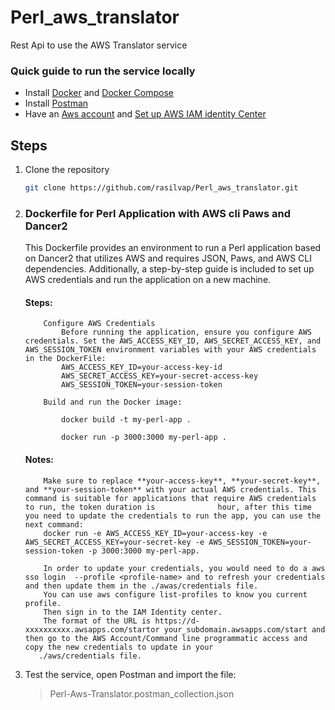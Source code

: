 # Perl_aws_translator
Rest Api to use the AWS Translator service 

### Quick guide to run the service locally
* Install [Docker](https://docs.docker.com/get-docker/) and [Docker Compose](https://docs.docker.com/compose/install/)
* Install [Postman](https://www.postman.com/downloads/)
* Have an [Aws account](https://aws.amazon.com/) and [Set up AWS IAM identity Center](https://www.youtube.com/watch?v=_KhrGFV_Npw) 

## Steps
1. Clone the repository
    ```sh
    git clone https://github.com/rasilvap/Perl_aws_translator.git
    ```
2.  ### Dockerfile for Perl Application with AWS cli Paws and Dancer2
    This Dockerfile provides an environment to run a Perl application based on Dancer2 that utilizes AWS and requires JSON, Paws, and AWS CLI dependencies. Additionally, a step-by-step guide is included to set up AWS credentials and run      the application on a new machine.

       #### Steps:
    
            Configure AWS Credentials
                Before running the application, ensure you configure AWS credentials. Set the AWS_ACCESS_KEY_ID, AWS_SECRET_ACCESS_KEY, and AWS_SESSION_TOKEN environment variables with your AWS credentials in the DockerFile: 
                AWS_ACCESS_KEY_ID=your-access-key-id
                AWS_SECRET_ACCESS_KEY=your-secret-access-key
                AWS_SESSION_TOKEN=your-session-token
                
            Build and run the Docker image:
           
                docker build -t my-perl-app .
            
                docker run -p 3000:3000 my-perl-app .
    
       #### Notes:
            Make sure to replace **your-access-key**, **your-secret-key**, and **your-session-token** with your actual AWS credentials. This command is suitable for applications that require AWS credentials to run, the token duration is              hour, after this time you need to update the credentials to run the app, you can use the next command:
            docker run -e AWS_ACCESS_KEY_ID=your-access-key -e AWS_SECRET_ACCESS_KEY=your-secret-key -e AWS_SESSION_TOKEN=your-session-token -p 3000:3000 my-perl-app.

            In order to update your credentials, you would need to do a aws sso login  --profile <profile-name> and to refresh your credentials and then update them in the ./awas/credentials file.
            You can use aws configure list-profiles to know you current profile.
            Then sign in to the IAM Identity center.
            The format of the URL is https://d-xxxxxxxxxx.awsapps.com/startor your_subdomain.awsapps.com/start and then go to the AWS Account/Command line programmatic access and copy the new credentials to update in your             
           ./aws/credentials file.
            
4. Test the service, open Postman and import the file:  
   >  Perl-Aws-Translator.postman_collection.json
